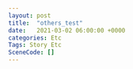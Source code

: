 ```yaml
---
layout: post
title:  "others_test"
date:   2021-03-02 06:00:00 +0000
categories: Etc
Tags: Story Etc
SceneCode: []
---
```

